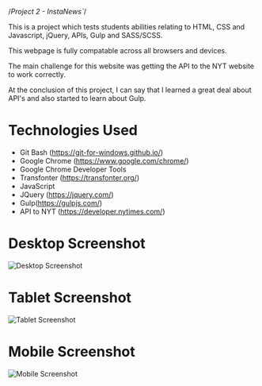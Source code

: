 /*Project 2 - InstaNews`*/ 

This is a project which tests students abilities relating to HTML, CSS and Javascript, jQuery, APIs, Gulp and SASS/SCSS. 

This webpage is fully compatable across all browsers and devices.

The main challenge for this website was getting the API to the NYT website to work correctly.

At the conclusion of this project, I can say that I learned a great deal about API's and also started to learn about Gulp.


# Technologies Used
* Git Bash (https://git-for-windows.github.io/)
* Google Chrome (https://www.google.com/chrome/)
* Google Chrome Developer Tools
* Transfonter (https://transfonter.org/)
* JavaScript
* JQuery (https://jquery.com/)
* Gulp(https://gulpjs.com/)
* API to NYT (https://developer.nytimes.com/)


# Desktop Screenshot
![Desktop Screenshot](https://cjrt27.github.io/instaNews/project-02/assets/images/instaNews-desktop.png)

# Tablet Screenshot
![Tablet Screenshot](https://cjrt27.github.io/instaNews/project-02/assets/images/instaNews-tablet.png)

# Mobile Screenshot
![Mobile Screenshot](https://cjrt27.github.io/instaNews/project-02/assets/images/instaNews-mobile.png)

